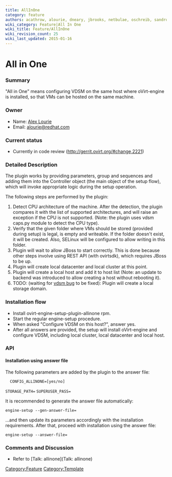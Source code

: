 ```yaml
---
title: AllInOne
category: feature
authors: acathrow, alourie, dneary, jbrooks, netbulae, oschreib, sandrobonazzola
wiki_category: Feature|All In One
wiki_title: Feature/AllInOne
wiki_revision_count: 25
wiki_last_updated: 2015-01-16
---
```


# All in One

### Summary

"All in One" means configuring VDSM on the same host where oVirt-engine is installed, so that VMs can be hosted on the same machine.

### Owner

*   Name: [ Alex Lourie ](User:Alourie)
*   Email: alourie@redhat.com

### Current status

*   Currently in code review (http://gerrit.ovirt.org/#change,2221)

### Detailed Description

The plugin works by providing parameters, group and sequences and adding them into the Controller object (the main object of the setup flow), which will invoke appropriate logic during the setup operation.

The following steps are performed by the plugin:

1.  Detect CPU architecture of the machine. After the detection, the plugin compares it with the list of supported architectures, and will raise an exception if the CPU is not supported. (Note: the plugin uses vdsm caps.py module to detect the CPU type).
2.  Verify that the given folder where VMs should be stored (provided during setup) is legal, is empty and writeable. If the folder doesn't exist, it will be created. Also, SELinux will be configured to allow writing in this folder.
3.  Plugin will wait to allow JBoss to start correctly. This is done because other steps involve using REST API (with ovirtsdk), which requires JBoss to be up.
4.  Plugin will create local datacenter and local cluster at this point.
5.  Plugin will create a local host and add it to host list (Note: an update to backend was introduced to allow creating a host without rebooting it).
6.  TODO: (waiting for [vdsm bug](https://bugzilla.redhat.com/show_bug.cgi?id=799111) to be fixed): Plugin will create a local storage domain.

### Installation flow

*   Install ovirt-engine-setup-plugin-allinone rpm.
*   Start the regular engine-setup procedure.
*   When asked "Configure VDSM on this host?", answer yes.
*   After all answers are provided, the setup will install oVirt-engine and configure VDSM, including local cluster, local datacenter and local host.

### API

#### Installation using answer file

The following parameters are added by the plugin to the answer file:

      CONFIG_ALLINONE=[yes/no]
`STORAGE_PATH=`<local storage path>
`SUPERUSER_PASS=`<root password>

It is recommended to generate the answer file automatically:

`engine-setup --gen-answer-file=`<answer file full path>

...and then update its parameters accordingly with the installation requirements. After that, proceed with installation using the answer file:

`engine-setup --answer-file=`<answer file full path>

### Comments and Discussion

*   Refer to [Talk: allinone](Talk: allinone)

<Category:Feature> <Category:Template>
